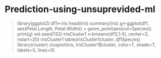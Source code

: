 # Prediction-using-unsuprevided-ml
> library(ggplot2)
> df1<-iris
>  head(iris)
>  summary(iris)
> g<-ggplot(df1, aes(Petal.Length, Petal.Width)) + geom_point(aes(col=Species))
> print(g)
>  set.seed(132)
>  irisCluster1 <-kmeans(df1[,1:4], center=3, nstart=20)
>  irisCluster1
>  table(irisCluster1$cluster, df1$Species)
>  library(cluster)
>  clusplot(iris, irisCluster1$cluster, color=T, shade=T, labels=0, lines=0)
>  
